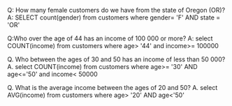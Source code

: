 Q: How many female customers do we have from the state of Oregon (OR)?
A: SELECT count(gender) from customers
     where gender= 'F' AND state = 'OR'

Q:Who over the age of 44 has an income of 100 000 or more?
A: select COUNT(income) from customers
   where age> '44' and income>= 100000

Q. Who between the ages of 30 and 50 has an income of less than 50 000? 
A. select COUNT(income) from customers
   where age>= '30' AND age<='50' and income< 50000

Q. What is the average income between the ages of 20 and 50?
A. select AVG(income) from customers
   where age> '20' AND age<'50' 


